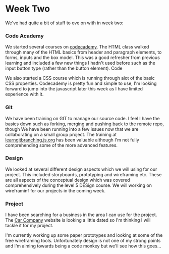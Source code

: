 # Week Two
We've had quite a bit of stuff to ove on with in week two:

### Code Academy
We started several courses on [codecademy](https://www.codecademy.com/). The HTML class walked through many of the HTML basics from header and paragraph elements, to forms, inputs and the box model. This was a good refresher from previous learning and included a few new things I hadn't used before such as the input button type (rather than the button element). Code

We also started a CSS course which is running through alot of the basic CSS properties. Codecademy is pretty fun and simple to use, I'm looking forward to jump into the javascript later this week as I have limited experience with it. 

### Git 
We have been training on GIT to manage our source code. I feel I have the basics down such as forking, merging and pushing back to the remote repo, though We have been running into a few issues now that we are collaborating on a small group project. The training at [learngitbranching.js.org](https://learngitbranching.js.org) has been valuable although I'm not fully comprehending some of the more advanced features.

### Design
We looked at several different design aspects which we will using for our project. This included storyboards, prototyping and wireframing etc. These are all aspects of the conceptual design which was covered comprehensively during the level 5 DESign course. We will working on wireframinf for our projects in the coming week.

### Project
I have been searching for a business in the area I can use for the project. The [Car Company](https://www.carcompanynelson.co.nz) website is looking a little dated so I'm thinking I will tackle it for my project.

I'm currently working up some paper prototypes and looking at some of the free  wireframing tools. Unfortunately design is not one of my strong points and I'm aiming towards being a code monkey but we'll see how this goes...
